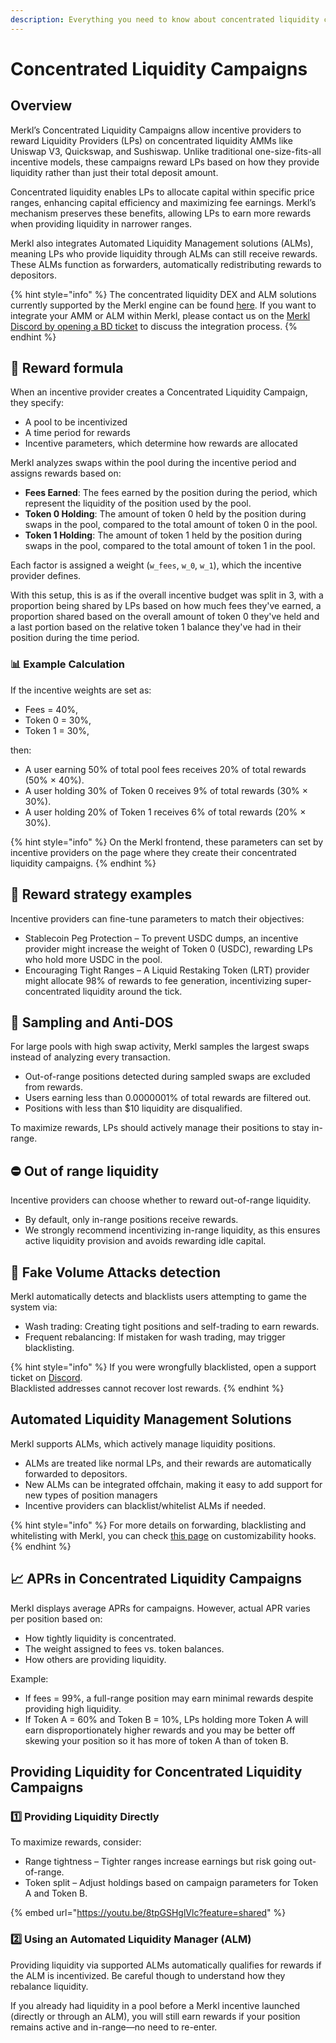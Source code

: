 ```yaml
---
description: Everything you need to know about concentrated liquidity campaigns on Merkl
---
```


# Concentrated Liquidity Campaigns

## Overview

Merkl’s Concentrated Liquidity Campaigns allow incentive providers to reward Liquidity Providers (LPs) on concentrated liquidity AMMs like Uniswap V3, Quickswap, and Sushiswap. Unlike traditional one-size-fits-all incentive models, these campaigns reward LPs based on how they provide liquidity rather than just their total deposit amount.

Concentrated liquidity enables LPs to allocate capital within specific price ranges, enhancing capital efficiency and maximizing fee earnings. Merkl’s mechanism preserves these benefits, allowing LPs to earn more rewards when providing liquidity in narrower ranges.

Merkl also integrates Automated Liquidity Management solutions (ALMs), meaning LPs who provide liquidity through ALMs can still receive rewards. These ALMs function as forwarders, automatically redistributing rewards to depositors.

{% hint style="info" %}
The concentrated liquidity DEX and ALM solutions currently supported by the Merkl engine can be found [here](https://app.merkl.xyz/integrations). If you want to integrate your AMM or ALM within Merkl, please contact us on the [Merkl Discord by opening a BD ticket](https://www.google.com/url?q=https://discord.gg/jnYfrGxDbe\&sa=D\&source=docs\&ust=1714726869927696\&usg=AOvVaw1loOKjqz9IGEdpNjWsvrmD) to discuss the integration process.
{% endhint %}

## 🔢 Reward formula

When an incentive provider creates a Concentrated Liquidity Campaign, they specify:

* A pool to be incentivized
* A time period for rewards
* Incentive parameters, which determine how rewards are allocated

Merkl analyzes swaps within the pool during the incentive period and assigns rewards based on:

* **Fees Earned**: The fees earned by the position during the period, which represent the liquidity of the position used by the pool.
* **Token 0 Holding**: The amount of token 0 held by the position during swaps in the pool, compared to the total amount of token 0 in the pool.
* **Token 1 Holding**: The amount of token 1 held by the position during swaps in the pool, compared to the total amount of token 1 in the pool.

Each factor is assigned a weight (`w_fees`, `w_0`, `w_1`), which the incentive provider defines.

With this setup, this is as if the overall incentive budget was split in 3, with a proportion being shared by LPs based on how much fees they've earned, a proportion shared based on the overall amount of token 0 they've held and a last portion based on the relative token 1 balance they've had in their position during the time period.

### 📊 Example Calculation

If the incentive weights are set as:

* Fees = 40%,
* Token 0 = 30%,
* Token 1 = 30%,

then:

* A user earning 50% of total pool fees receives 20% of total rewards (50% × 40%).
* A user holding 30% of Token 0 receives 9% of total rewards (30% × 30%).
* A user holding 20% of Token 1 receives 6% of total rewards (20% × 30%).

{% hint style="info" %}
On the Merkl frontend, these parameters can set by incentive providers on the page where they create their concentrated liquidity campaigns.
{% endhint %}

## 🎯 Reward strategy examples

Incentive providers can fine-tune parameters to match their objectives:

* Stablecoin Peg Protection – To prevent USDC dumps, an incentive provider might increase the weight of Token 0 (USDC), rewarding LPs who hold more USDC in the pool.
* Encouraging Tight Ranges – A Liquid Restaking Token (LRT) provider might allocate 98% of rewards to fee generation, incentivizing super-concentrated liquidity around the tick.

## 🚀 Sampling and Anti-DOS

For large pools with high swap activity, Merkl samples the largest swaps instead of analyzing every transaction.

* Out-of-range positions detected during sampled swaps are excluded from rewards.
* Users earning less than 0.0000001% of total rewards are filtered out.
* Positions with less than $10 liquidity are disqualified.

To maximize rewards, LPs should actively manage their positions to stay in-range.

## ⛔ Out of range liquidity

Incentive providers can choose whether to reward out-of-range liquidity.

* By default, only in-range positions receive rewards.
* We strongly recommend incentivizing in-range liquidity, as this ensures active liquidity provision and avoids rewarding idle capital.

## 🔎 Fake Volume Attacks detection

Merkl automatically detects and blacklists users attempting to game the system via:

* Wash trading: Creating tight positions and self-trading to earn rewards.
* Frequent rebalancing: If mistaken for wash trading, may trigger blacklisting.

{% hint style="info" %}
If you were wrongfully blacklisted, open a support ticket on [Discord](https://discord.gg/tZPwmgqH).\
Blacklisted addresses cannot recover lost rewards.
{% endhint %}

## Automated Liquidity Management Solutions

Merkl supports ALMs, which actively manage liquidity positions.

* ALMs are treated like normal LPs, and their rewards are automatically forwarded to depositors.
* New ALMs can be integrated offchain, making it easy to add support for new types of position managers
* Incentive providers can blacklist/whitelist ALMs if needed.

{% hint style="info" %}
For more details on forwarding, blacklisting and whitelisting with Merkl, you can check [this page](../hooks.md) on customizability hooks.
{% endhint %}

## 📈 APRs in Concentrated Liquidity Campaigns

Merkl displays average APRs for campaigns. However, actual APR varies per position based on:

* How tightly liquidity is concentrated.
* The weight assigned to fees vs. token balances.
* How others are providing liquidity.

Example:

* If fees = 99%, a full-range position may earn minimal rewards despite providing high liquidity.
* If Token A = 60% and Token B = 10%, LPs holding more Token A will earn disproportionately higher rewards and you may be better off skewing your position so it has more of token A than of token B.

## Providing Liquidity for Concentrated Liquidity Campaigns

### 1️⃣ Providing Liquidity Directly

To maximize rewards, consider:

* Range tightness – Tighter ranges increase earnings but risk going out-of-range.
* Token split – Adjust holdings based on campaign parameters for Token A and Token B.

{% embed url="https://youtu.be/8tpGSHglVlc?feature=shared" %}

### 2️⃣ Using an Automated Liquidity Manager (ALM)

Providing liquidity via supported ALMs automatically qualifies for rewards if the ALM is incentivized. Be careful though to understand how they rebalance liquidity.

If you already had liquidity in a pool before a Merkl incentive launched (directly or through an ALM), you will still earn rewards if your position remains active and in-range—no need to re-enter.
